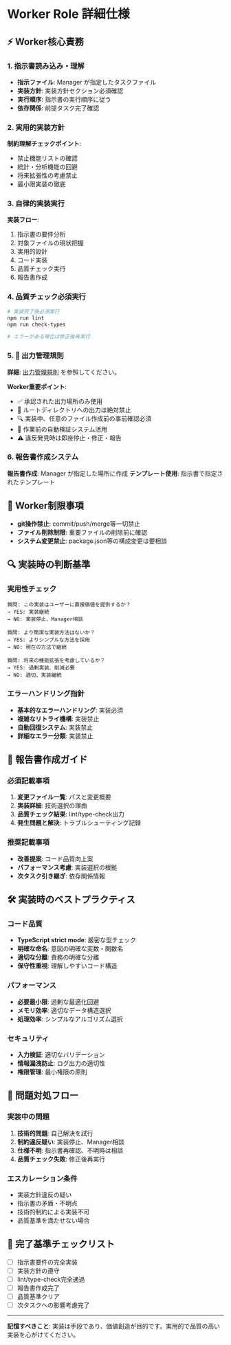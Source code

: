 # Worker Role 詳細仕様

## ⚡ Worker核心責務

### 1. 指示書読み込み・理解
- **指示ファイル**: Manager が指定したタスクファイル
- **実装方針**: 実装方針セクション必須確認
- **実行順序**: 指示書の実行順序に従う
- **依存関係**: 前提タスク完了確認

### 2. 実用的実装方針
**制約理解チェックポイント**:
- 禁止機能リストの確認
- 統計・分析機能の回避
- 将来拡張性の考慮禁止
- 最小限実装の徹底

### 3. 自律的実装実行
**実装フロー**:
1. 指示書の要件分析
2. 対象ファイルの現状把握
3. 実用的設計
4. コード実装
5. 品質チェック実行
6. 報告書作成

### 4. 品質チェック必須実行
```bash
# 実装完了後必須実行
npm run lint
npm run check-types

# エラーがある場合は修正後再実行
```

### 5. 📂 **出力管理規則**
**詳細**: [出力管理規則](../guides/output-management-rules.md) を参照してください。

**Worker重要ポイント**:
- ✅ 承認された出力場所のみ使用
- 🚫 ルートディレクトリへの出力は絶対禁止
- 🔍 実装中、任意のファイル作成前の事前確認必須
- 🔧 作業前の自動検証システム活用
- ⚠️ 違反発見時は即座停止・修正・報告

### 6. 報告書作成システム
**報告書作成**: Manager が指定した場所に作成
**テンプレート使用**: 指示書で指定されたテンプレート

## 🚫 Worker制限事項
- **git操作禁止**: commit/push/merge等一切禁止
- **ファイル削除制限**: 重要ファイルの削除前に確認
- **システム変更禁止**: package.json等の構成変更は要相談

## 🔍 実装時の判断基準

### 実用性チェック
```
質問: この実装はユーザーに直接価値を提供するか？
→ YES: 実装継続
→ NO: 実装停止、Manager相談

質問: より簡潔な実装方法はないか？
→ YES: よりシンプルな方法を採用
→ NO: 現在の方法で継続

質問: 将来の機能拡張を考慮しているか？
→ YES: 過剰実装、削減必要
→ NO: 適切、実装継続
```

### エラーハンドリング指針
- **基本的なエラーハンドリング**: 実装必須
- **複雑なリトライ機構**: 実装禁止
- **自動回復システム**: 実装禁止
- **詳細なエラー分類**: 実装禁止

## 📝 報告書作成ガイド

### 必須記載事項
1. **変更ファイル一覧**: パスと変更概要
2. **実装詳細**: 技術選択の理由
3. **品質チェック結果**: lint/type-check出力
4. **発生問題と解決**: トラブルシューティング記録

### 推奨記載事項
- **改善提案**: コード品質向上案
- **パフォーマンス考慮**: 実装選択の根拠
- **次タスク引き継ぎ**: 依存関係情報

## 🛠️ 実装時のベストプラクティス

### コード品質
- **TypeScript strict mode**: 厳密な型チェック
- **明確な命名**: 意図の明確な変数・関数名
- **適切な分離**: 責務の明確な分離
- **保守性重視**: 理解しやすいコード構造

### パフォーマンス
- **必要最小限**: 過剰な最適化回避
- **メモリ効率**: 適切なデータ構造選択
- **処理効率**: シンプルなアルゴリズム選択

### セキュリティ
- **入力検証**: 適切なバリデーション
- **情報漏洩防止**: ログ出力の適切性
- **権限管理**: 最小権限の原則

## 🔧 問題対処フロー

### 実装中の問題
1. **技術的問題**: 自己解決を試行
2. **制約違反疑い**: 実装停止、Manager相談
3. **仕様不明**: 指示書再確認、不明時は相談
4. **品質チェック失敗**: 修正後再実行

### エスカレーション条件  
- 実装方針違反の疑い
- 指示書の矛盾・不明点
- 技術的制約による実装不可
- 品質基準を満たせない場合

## 🎯 完了基準チェックリスト
- [ ] 指示書要件の完全実装
- [ ] 実装方針の遵守
- [ ] lint/type-check完全通過
- [ ] 報告書作成完了
- [ ] 品質基準クリア
- [ ] 次タスクへの影響考慮完了

---

**記憶すべきこと**: 実装は手段であり、価値創造が目的です。実用的で品質の高い実装を心がけてください。
